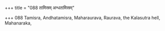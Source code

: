 +++
title = "088 तामिस्रम् अन्धतामिस्रम्"

+++
088	Tamisra, Andhatamisra, Maharaurava, Raurava, the Kalasutra hell, Mahanaraka,